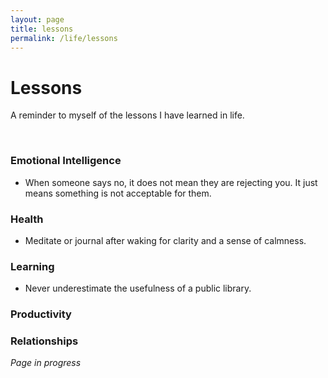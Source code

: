 ```yaml
---
layout: page
title: lessons
permalink: /life/lessons
---
```


<h1>Lessons</h1>

A reminder to myself of the lessons I have learned in life.

<br />

### Emotional Intelligence

- When someone says no, it does not mean they are rejecting you. It just means something is not acceptable for them.

### Health

- Meditate or journal after waking for clarity and a sense of calmness.

### Learning

- Never underestimate the usefulness of a public library. 

### Productivity

### Relationships

<i>Page in progress</i>

<style>
  .wrapper {
    max-width: 58em;
  }
</style>
